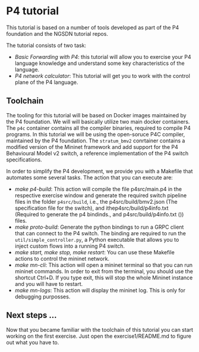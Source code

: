 # P4 tutorial

This tutorial is based on a number of tools developed as part of the P4 foundation and the NGSDN tutorial repos.

The tutorial consists of two task: 

* *Basic Forwarding with P4*: this tutorial will allow you to exercise your P4 language knowledge and understand some key characteristics of the language. 
* *P4 network calculator*: This tutorial will get you to work with the control plane of the P4 language.

## Toolchain

The tooling for this tutorial will be based on Docker images maintained by the P4 foundation. We will will basically utilize two main docker containers. The `p4c` container contains all the compiler binaries, required to compile P4 programs. In this tutorial we will be using the open-soruce P4C compiler, maintained by the P4 foundation. The `stratum_bmv2` conrtainer contains a modified version of the Mininet framework and add support for the P4 Behavioural Model v2 switch, a reference implementation of the P4 switch specifications. 

In order to simplify the P4 development, we provide you with a Makefile that automates some several tasks. The action that you can execute are:

- _make p4-build_: This action will compile the file p4src/main.p4 in the respective exercise window and generate
  the required switch pipeline files in the folder `p4src/build`, i.e.,
 the  p4src/build/bmv2.json (The specification file for the switch), and
 ithep4src/build/p4info.txt (Required to generate the p4 bindinds., and
  p4src/build/p4info.txt ()) files.
- _make proto-build_: Generate the python bindings to run a GRPC client that can connect to the P4 switch. The binding are required to run the `util/simple_controller.py`, a Python executable that allows you to inject custom flows into a running P4 switch. 
- *make start, make stop, make restart*: You can use these Makefile actions to control the mininet network. 
- *make mn-cli*: This action will open a mininet terminal so that you can run mininet commands. In order to exit from the terminal, you should use the shortcut Ctrl+D. If you type exit, this will stop the whole Mininet instance and you will have to restart. 
- *make mn-logs*: This action will display the mininet log. This is only for debugging purposses. 

## Next steps ...

Now that you became familiar with the toolchain of this tutorial you can start working on the first exercise. Just open the exercise1/README.md to figure out what you have to. 